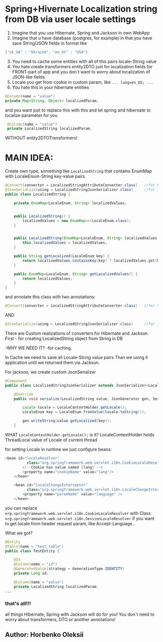 # Spring+Hivernate Localization string from DB via user locale settings
1. Imagine that you use Hibernate, Spring and Jackson in own WebApp
2. Imagine that u have database (postgres, for example) in that you have save String/JSON fields in format like

```java
{"uk_UA" : "Ukraine", "en_US" : "USA"}
```
3. You need to cache some entities with all of this pairs locale-String value
4. You hate create transformers entity2DTO just for localization fields for FRONT-part of app and you don`t want to worry about localization of JSON-like fields
5. Locale you get from cookie in custom param, like ```... lang=en_US; ...```
6. You hate this in your hibernate entities
```java
@Column(name = "value")
private Map<String, Object> localizedParam;
```

and you want just to replace this with this and let spring and hibernate to localize parameter for you
```java
 @Column(name = "value")
 private LocalizedString localizedParam;
  ```
  WITHOUT entity2DTOTransformers!
  
  
# MAIN IDEA:
Create own type, something like `LocalizedString` that contains EnumMap with LocaleEnum-String key-value pairs
```java
@Convert(converter = LocalizedStringAttributeConverter.class)   //for hibernate
@JsonSerialize(using = LocalizedStringJsonSerializer.class)     //for jackson
public class LocalizedString {

    private EnumMap<LocaleEnum, String> localizedValues;


    public LocalizedString() {
        localizedValues = new EnumMap<>(LocaleEnum.class);
    }


    public LocalizedString(EnumMap<LocaleEnum, String> localizedValues) {
        this.localizedValues = localizedValues;
    }

    public String getLocalized(LocaleEnum key) {
        return localizedValues.containsKey(key) ? localizedValues.get(key) : "";
    }

    public EnumMap<LocaleEnum, String> getLocalizedValues() {
        return localizedValues;
    }
}
```
and annotate this class with two annotations:


```java
@Convert(converter = LocalizedStringAttributeConverter.class)   //for hibernate
```
AND
```java
@JsonSerialize(using = LocalizedStringJsonSerializer.class)     //for jackson
```

There are Custom realizations of converters for Hibernate and Jackson.
First - for creating LocalizedString object from String in DB 

-WHY WE NEED IT?
-for caching. 

In Cache we need to save all Locale-String value pairs
Than we using it application until we returned them via Jackson.

For jackson, we create custom JsonSerializer
```java
@Component
public class LocalizedStringJsonSerializer extends JsonSerializer<LocalizedString> {

    @Override
    public void serialize(LocalizedString value, JsonGenerator gen, SerializerProvider provider) throws IOException {

        Locale locale = LocaleContextHolder.getLocale();
        LocaleEnum key = LocaleEnum.fromValue(locale.toString());

        gen.writeString(value.getLocalized(key));
    }

```

WHAT ``` LocaleContextHolder.getLocale(); ``` is it?
LocaleContextHolder holds ThreadLocal value of Locale of current thread

for setting Locale in runtime we just configure beans:

```java
<bean id="localeResolver"
          class="org.springframework.web.servlet.i18n.CookieLocaleResolver">
        <!--Cookie has value named {lang} -->
        <property name="cookieName" value="lang"/>
    </bean>

    <bean id="localeChangeInterceptor"
          class="org.springframework.web.servlet.i18n.LocaleChangeInterceptor">
        <property name="paramName" value="language" />
    </bean>
```

you can replace ``` org.springframework.web.servlet.i18n.CookieLocaleResolver ``` with Class ```org.springframework.web.servlet.i18n.SessionLocaleResolver```
if you want to get locale from header request param, like Accept-Language..

What we got?

``` java
@Entity
@Table(name = "test_table")
public class TestEntity {

    @Id
    @Column(name = "id")
    @GeneratedValue(strategy = GenerationType.IDENTITY)
    private Long id;

    @Column(name = "value")
    private LocalizedString localizedParam;
...  
```

### that's all!!!
all things Hibernate, Spring with Jackson  will do for you!
You don`t need to worry about transformers, DTO or another annotations!

## Author: Horbenko Oleksii
